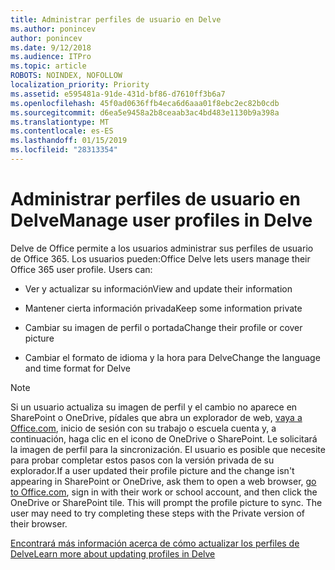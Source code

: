 ```yaml
---
title: Administrar perfiles de usuario en Delve
ms.author: ponincev
author: ponincev
ms.date: 9/12/2018
ms.audience: ITPro
ms.topic: article
ROBOTS: NOINDEX, NOFOLLOW
localization_priority: Priority
ms.assetid: e595481a-91de-431d-bf86-d7610ff3b6a7
ms.openlocfilehash: 45f0ad0636ffb4eca6d6aaa01f8ebc2ec82b0cdb
ms.sourcegitcommit: d6ea5e9458a2b8ceaab3ac4bd483e1130b9a398a
ms.translationtype: MT
ms.contentlocale: es-ES
ms.lasthandoff: 01/15/2019
ms.locfileid: "28313354"
---
```

# <a name="manage-user-profiles-in-delve"></a><span data-ttu-id="29a79-102">Administrar perfiles de usuario en Delve</span><span class="sxs-lookup"><span data-stu-id="29a79-102">Manage user profiles in Delve</span></span>

<span data-ttu-id="29a79-p101">Delve de Office permite a los usuarios administrar sus perfiles de usuario de Office 365. Los usuarios pueden:</span><span class="sxs-lookup"><span data-stu-id="29a79-p101">Office Delve lets users manage their Office 365 user profile. Users can:</span></span>
  
- <span data-ttu-id="29a79-105">Ver y actualizar su información</span><span class="sxs-lookup"><span data-stu-id="29a79-105">View and update their information</span></span>
    
- <span data-ttu-id="29a79-106">Mantener cierta información privada</span><span class="sxs-lookup"><span data-stu-id="29a79-106">Keep some information private</span></span>
    
- <span data-ttu-id="29a79-107">Cambiar su imagen de perfil o portada</span><span class="sxs-lookup"><span data-stu-id="29a79-107">Change their profile or cover picture</span></span>
    
- <span data-ttu-id="29a79-108">Cambiar el formato de idioma y la hora para Delve</span><span class="sxs-lookup"><span data-stu-id="29a79-108">Change the language and time format for Delve</span></span>
    
> [!NOTE]
> <span data-ttu-id="29a79-p102">Si un usuario actualiza su imagen de perfil y el cambio no aparece en SharePoint o OneDrive, pídales que abra un explorador de web, [vaya a Office.com](https://www.office.com), inicio de sesión con su trabajo o escuela cuenta y, a continuación, haga clic en el icono de OneDrive o SharePoint. Le solicitará la imagen de perfil para la sincronización. El usuario es posible que necesite para probar completar estos pasos con la versión privada de su explorador.</span><span class="sxs-lookup"><span data-stu-id="29a79-p102">If a user updated their profile picture and the change isn't appearing in SharePoint or OneDrive, ask them to open a web browser, [go to Office.com](https://www.office.com), sign in with their work or school account, and then click the OneDrive or SharePoint tile. This will prompt the profile picture to sync. The user may need to try completing these steps with the Private version of their browser.</span></span> 
  
[<span data-ttu-id="29a79-111">Encontrará más información acerca de cómo actualizar los perfiles de Delve</span><span class="sxs-lookup"><span data-stu-id="29a79-111">Learn more about updating profiles in Delve</span></span>](https://go.microsoft.com/fwlink/?linkid=735070)
  

